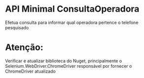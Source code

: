 # API Minimal ConsultaOperadora

Efetua consulta para informar qual operadora pertence o telefone pesquisado


# Atenção:

Verificar e atualizar biblioteca do Nuget, principalmente o Selenium.WebDriver.ChromeDriver responsável por fornecer o ChromeDriver atualizado